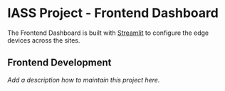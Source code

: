 # IASS Project - Frontend Dashboard

The Frontend Dashboard is built with [Streamlit](https://github.com/streamlit/streamlit) to configure the edge devices across the sites.

## Frontend Development

_Add a description how to maintain this project here._

